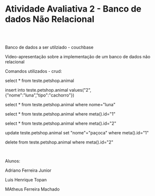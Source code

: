 <h1>Atividade Avaliativa 2 - Banco de dados Não Relacional</h1><br>
<br>
<p>Banco de dados a ser utilziado - couchbase</p>
<p>Video-apresentação sobre a implementação de um banco de dados não relacional</p>
<p>Comandos utilizados - crud:
<p>select * from teste.petshop.animal</p>
<p>insert into teste.petshop.animal values("2",{"nome":"luna","tipo":"cachorro"})</p>
<p>select * from teste.petshop.animal where nome="luna"</p>
<p>select * from teste.petshop.animal where meta().id="1"</p>
<p>select * from teste.petshop.animal where meta().id="2"</p>
<p>update teste.petshop.animal set "nome"="paçoca" where meta().id="1"</p>
<p>delete from teste.petshop.animal where meta().id="2"</p>
<br>
<p>Alunos:</p>
<p>Adriano Ferreira Junior</p>
<p>Luis Henrique Topan</p>
<p>MAtheus Ferreira Machado</p>